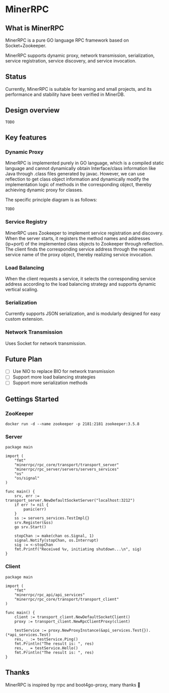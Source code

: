# MinerRPC

## What is MinerRPC
MinerRPC is a pure GO language RPC framework based on Socket+Zookeeper.

MinerRPC supports dynamic proxy, network transmission, serialization, service registration, service discovery, and service invocation.

## Status
Currently, MinerRPC is suitable for learning and small projects, and its performance and stability have been verified in MinerDB.

## Design overview
`TODO`

## Key features
### Dynamic Proxy
MinerRPC is implemented purely in GO language, which is a compiled static language and cannot dynamically obtain Interface/class information like Java through .class files generated by javac. However, we can use reflection to get class object information and dynamically modify the implementation logic of methods in the corresponding object, thereby achieving dynamic proxy for classes.

The specific principle diagram is as follows:

`TODO`

### Service Registry
MinerRPC uses Zookeeper to implement service registration and discovery. When the server starts, it registers the method names and addresses (ip+port) of the implemented class objects to Zookeeper through reflection. The client finds the corresponding service address through the request service name of the proxy object, thereby realizing service invocation.

### Load Balancing
When the client requests a service, it selects the corresponding service address according to the load balancing strategy and supports dynamic vertical scaling.

### Serialization
Currently supports JSON serialization, and is modularly designed for easy custom extension.

### Network Transmission
Uses Socket for network transmission.

## Future Plan
- [ ] Use NIO to replace BIO for network transmission
- [ ] Support more load balancing strategies
- [ ] Support more serialization methods

## Gettings Started
### ZooKeeper
`docker run -d --name zookeeper -p 2181:2181 zookeeper:3.5.8`

### Server
```
package main

import (
	"fmt"
	"minerrpc/rpc_core/transport/transport_server"
	"minerrpc/rpc_server/servers/servers_services"
	"os"
	"os/signal"
)

func main() {
	srv, err := transport_server.NewDefaultSocketServer("localhost:3212")
	if err != nil {
		panic(err)
	}
	ss := servers_services.TestImpl{}
	srv.Register(&ss)
	go srv.Start()

	stopChan := make(chan os.Signal, 1)
	signal.Notify(stopChan, os.Interrupt)
	sig := <-stopChan
	fmt.Printf("Received %v, initiating shutdown...\n", sig)
}

```
### Client
```
package main

import (
	"fmt"
	"minerrpc/rpc_api/api_services"
	"minerrpc/rpc_core/transport/transport_client"
)

func main() {
	client := transport_client.NewDefaultSocketClient()
	proxy := transport_client.NewRpcClientProxy(client)

	testService := proxy.NewProxyInstance(&api_services.Test{}).(*api_services.Test)
	res, _ := testService.Ping()
	fmt.Println("The result is: ", res)
	res, _ = testService.Hello()
	fmt.Println("The result is: ", res)
}
```
## Thanks
MinerRPC is inspired by rrpc and boot4go-proxy, many thanks 🙏